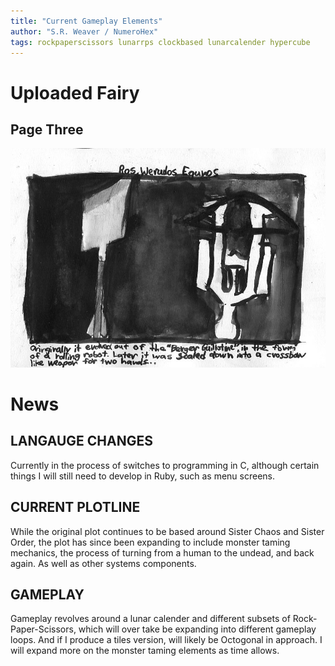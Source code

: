 ```yaml
---
title: "Current Gameplay Elements"
author: "S.R. Weaver / NumeroHex"
tags: rockpaperscissors lunarrps clockbased lunarcalender hypercube
---
```

# Uploaded Fairy
## Page Three
![PAGE THREE](https://raw.githubusercontent.com/BequestDeCendresStudios/BequestDeCendresBlog/refs/heads/main/images/Pages/page3.jpg)

# News
## LANGAUGE CHANGES
Currently in the process of switches to programming in C, although certain things I will still need to develop in Ruby, such as menu screens.

## CURRENT PLOTLINE
While the original plot continues to be based around Sister Chaos and Sister Order, the plot has since been expanding to include monster taming mechanics, the process of turning from a human to the undead, and back again. As well as other systems components.

## GAMEPLAY
Gameplay revolves around a lunar calender and different subsets of Rock-Paper-Scissors, which will over take be expanding into different gameplay loops. And if I produce a tiles version, will likely be Octogonal in approach. I will expand more on the monster taming elements as time allows.
